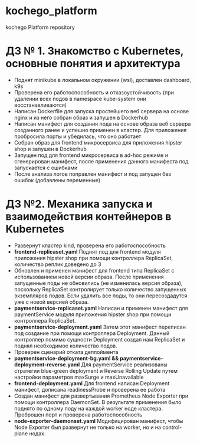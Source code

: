 # kochego_platform
kochego Platform repository

# ДЗ № 1. Знакомство с Kubernetes, основные понятия и архитектура

- Поднят minikube в локальном окружении (wsl), доставлен dashboard, k9s
- Проверена его работоспособность и отказоустойчивость (при удалении всех подов в namespace kube-system они восстанавливаются)
- Написан Dockerfile для запуска простейшего веб сервера на основе nginx и из него собран образ и запушен в Dockerhub
- Написан манифест для создания пода на основе образа веб сервера созданного ранее и успешно применен в кластер. Для приложения пробросила порты и убедилась, что оно работает
- Собран образ для frontend микросервиса для приложения hipster shop и запушен в Dockerhub
- Запущен под для frontend микросервиса в ad-hoc режиме и сгенерирован манифест, после применения данного манифеста под запускается с ошибками
- После анализа логов поправлен манифест и под запущен без ошибок (добавлены переменные)

# ДЗ №2. Механика запуска и взаимодействия контейнеров в Kubernetes

- Развернут кластер kind, проверена его работоспособность
- **frontend-replicaset.yaml** Поднят под для frontend модуля приложения hipster shop при помощи контроллера ReplicaSet, количество реплик доведено до 3
- Обновлен и применен манифест для frontend типа ReplicaSet с использованием новой версии образа. После применения запущенные поды не обновились (не изменилась версия образа), поскольку ReplicaSet контролирует только количество запущенных экземпляров подов. Если удалить все поды, то они пересоздадутся уже с новой версией образа.
- **paymentservice-replicaset.yaml** Написан и применен манифест для paymentService модуля приложения hipster shop при помощи контроллера ReplicaSet. 
- **paymentservice-deployment.yaml** Затем этот манифест переписан под создание при помощи контроллера Deployment. Данный контроллер помимо сущности Deployment создал нам ReplicaSet и поднял необходимое количество подов.
- Проверен сценарий отката деплоймента
- **paymentservice-deployment-bg.yaml && paymentservice-deployment-reverse.yaml** Для paymentService реализованы стратегии blue-green deployment и Reverse Rolling Update путем настройки параметров maxSurge и maxUnavailable
- **frontend-deployment.yaml** Для frontend написан Deployment манифест, дописана readinessProbe и проверена ее работа
- Создан манифест для развертывания Prometheus Node Exporter при помощи контроллера DaemonSet. В результате применения было поднято по одному поду на каждой worker ноде кластера. Проброшен порт и проверена работоспособность
- **node-exporter-daemonset.yaml** Модифицирован манифест, чтобы Node Exporter был развернут не только на worker, но и на control-plane нодах.